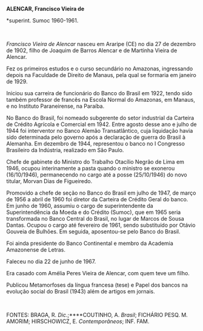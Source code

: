 **ALENCAR, Francisco Vieira de**

\*superint. Sumoc 1960-1961.

 

*Francisco Vieira de Alencar* nasceu em Araripe (CE) no dia 27 de
dezembro de 1902, filho de Joaquim de Barros Alencar e de Martinha
Vieira de Alencar.

Fez os primeiros estudos e o curso secundário no Amazonas, ingressando
depois na Faculdade de Direito de Manaus, pela qual se formaria em
janeiro de 1929.

Iniciou sua carreira de funcionário do Banco do Brasil em 1922, tendo
sido também professor de francês na Escola Normal do Amazonas, em
Manaus, e no Instituto Paraneirense, na Paraíba.

No Banco do Brasil, foi nomeado subgerente do setor industrial da
Carteira de Crédito Agrícola e Comercial em 1942. Entre agosto desse ano
e julho de 1944 foi interventor no Banco Alemão Transatlântico, cuja
liquidação havia sido determinada pelo governo após a declaração de
guerra do Brasil à Alemanha. Em dezembro de 1944, representou o banco no
I Congresso Brasileiro da Indústria, realizado em São Paulo.

Chefe de gabinete do Ministro do Trabalho Otacílio Negrão de Lima em
1946, ocupou interinamente a pasta quando o ministro se exonerou
(16/10/1946), permanecendo no cargo até a posse (25/10/1946) do novo
titular, Morvan Dias de Figueiredo.

Promovido a chefe de seção no Banco do Brasil em julho de 1947, de março
de 1956 a abril de 1960 foi diretor da Carteira de Crédito Geral do
banco. Em junho de 1960, assumiu o cargo de superintendente da
Superintendência da Moeda e do Crédito (Sumoc), que em 1965 seria
transformada no Banco Central do Brasil, no lugar de Marcos de Sousa
Dantas. Ocupou o cargo até fevereiro de 1961, sendo substituído por
Otávio Gouveia de Bulhões. Em seguida, aposentou-se pelo Banco do
Brasil.

Foi ainda presidente do Banco Continental e membro da Academia
Amazonense de Letras.

Faleceu no dia 22 de junho de 1967.

Era casado com Amélia Peres Vieira de Alencar, com quem teve um filho.

Publicou Metamorfoses da língua francesa (tese) e Papel dos bancos na
evolução social do Brasil (1943) além de artigos em jornais.

 

FONTES: BRAGA, R. *Dic*.;****COUTINHO, A. *Brasil*; FICHÁRIO PESQ. M.
AMORIM; HIRSCHOWICZ, E. *Contemporâneos*; INF. FAM.

 
